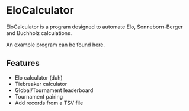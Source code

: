 # EloCalculator

EloCalculator is a program designed to automate Elo, Sonneborn-Berger and Buchholz calculations.

An example program can be found [here](src/EloCalculator.CLI/Program.cs).


## Features

- Elo calculator (duh)
- Tiebreaker calculator
- Global/Tournament leaderboard
- Tournament pairing
- Add records from a TSV file

